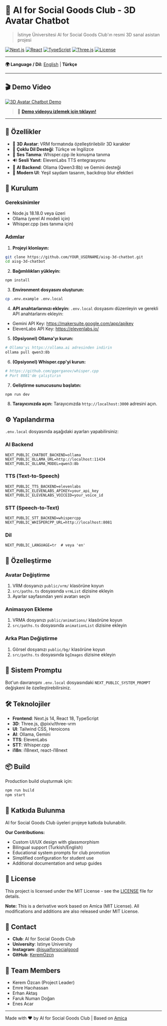 # 🤖 AI for Social Goods Club - 3D Avatar Chatbot

> İstinye Üniversitesi AI for Social Goods Club'ın resmi 3D sanal asistan projesi

[![Next.js](https://img.shields.io/badge/Next.js-14-black)](https://nextjs.org/)
[![React](https://img.shields.io/badge/React-18-blue)](https://reactjs.org/)
[![TypeScript](https://img.shields.io/badge/TypeScript-5.6-blue)](https://www.typescriptlang.org/)
[![Three.js](https://img.shields.io/badge/Three.js-0.169-green)](https://threejs.org/)
[![License](https://img.shields.io/badge/License-MIT-yellow.svg)](LICENSE)

---

**🌍 Language / Dil:** [English](README.en.md) | **Türkçe**

---

## 🎬 Demo Video

[![3D Avatar Chatbot Demo](https://img.youtube.com/vi/vTlst4BU0J0/maxresdefault.jpg)](https://youtu.be/vTlst4BU0J0)

> 🎥 **[Demo videoyu izlemek için tıklayın!](https://youtu.be/vTlst4BU0J0)**

---

## 🎯 Özellikler

- 🤖 **3D Avatar**: VRM formatında özelleştirilebilir 3D karakter
- 💬 **Çoklu Dil Desteği**: Türkçe ve İngilizce
- 🎤 **Ses Tanıma**: Whisper.cpp ile konuşma tanıma
- 🔊 **Sesli Yanıt**: ElevenLabs TTS entegrasyonu
- 🧠 **AI Backend**: Ollama (Qwen3:8b) ve Gemini desteği
- 🎨 **Modern UI**: Yeşil saydam tasarım, backdrop blur efektleri

## 🚀 Kurulum

### Gereksinimler

- Node.js 18.18.0 veya üzeri
- Ollama (yerel AI modeli için)
- Whisper.cpp (ses tanıma için)

### Adımlar

1. **Projeyi klonlayın:**
```bash
git clone https://github.com/YOUR_USERNAME/aisg-3d-chatbot.git
cd aisg-3d-chatbot
```

2. **Bağımlılıkları yükleyin:**
```bash
npm install
```

3. **Environment dosyasını oluşturun:**
```bash
cp .env.example .env.local
```

4. **API anahtarlarınızı ekleyin:**
`.env.local` dosyasını düzenleyin ve gerekli API anahtarlarını ekleyin:
- Gemini API Key: https://makersuite.google.com/app/apikey
- ElevenLabs API Key: https://elevenlabs.io/

5. **(Opsiyonel) Ollama'yı kurun:**
```bash
# Ollama'yı https://ollama.ai adresinden indirin
ollama pull qwen3:8b
```

6. **(Opsiyonel) Whisper.cpp'yi kurun:**
```bash
# https://github.com/ggerganov/whisper.cpp
# Port 8081'de çalıştırın
```

7. **Geliştirme sunucusunu başlatın:**
```bash
npm run dev
```

8. **Tarayıcınızda açın:**
Tarayıcınızda `http://localhost:3000` adresini açın.

## ⚙️ Yapılandırma

`.env.local` dosyasında aşağıdaki ayarları yapabilirsiniz:

### AI Backend
```env
NEXT_PUBLIC_CHATBOT_BACKEND=ollama
NEXT_PUBLIC_OLLAMA_URL=http://localhost:11434
NEXT_PUBLIC_OLLAMA_MODEL=qwen3:8b
```

### TTS (Text-to-Speech)
```env
NEXT_PUBLIC_TTS_BACKEND=elevenlabs
NEXT_PUBLIC_ELEVENLABS_APIKEY=your_api_key
NEXT_PUBLIC_ELEVENLABS_VOICEID=your_voice_id
```

### STT (Speech-to-Text)
```env
NEXT_PUBLIC_STT_BACKEND=whispercpp
NEXT_PUBLIC_WHISPERCPP_URL=http://localhost:8081
```

### Dil
```env
NEXT_PUBLIC_LANGUAGE=tr  # veya 'en'
```

## 🎨 Özelleştirme

### Avatar Değiştirme
1. VRM dosyanızı `public/vrm/` klasörüne koyun
2. `src/paths.ts` dosyasında `vrmList` dizisine ekleyin
3. Ayarlar sayfasından yeni avatarı seçin

### Animasyon Ekleme
1. VRMA dosyanızı `public/animations/` klasörüne koyun
2. `src/paths.ts` dosyasında `animationList` dizisine ekleyin

### Arka Plan Değiştirme
1. Görsel dosyanızı `public/bg/` klasörüne koyun
2. `src/paths.ts` dosyasında `bgImages` dizisine ekleyin

## 📝 Sistem Promptu

Bot'un davranışını `.env.local` dosyasındaki `NEXT_PUBLIC_SYSTEM_PROMPT` değişkeni ile özelleştirebilirsiniz.

## 🛠️ Teknolojiler

- **Frontend**: Next.js 14, React 18, TypeScript
- **3D**: Three.js, @pixiv/three-vrm
- **UI**: Tailwind CSS, Heroicons
- **AI**: Ollama, Gemini
- **TTS**: ElevenLabs
- **STT**: Whisper.cpp
- **i18n**: i18next, react-i18next

## 📦 Build

Production build oluşturmak için:

```bash
npm run build
npm start
```

## 🤝 Katkıda Bulunma

AI for Social Goods Club üyeleri projeye katkıda bulunabilir.

**Our Contributions:**
- Custom UI/UX design with glassmorphism
- Bilingual support (Turkish/English)
- Educational system prompts for club promotion
- Simplified configuration for student use
- Additional documentation and setup guides

## 📄 License

This project is licensed under the MIT License - see the [LICENSE](LICENSE) file for details.

**Note:** This is a derivative work based on Amica (MIT License). All modifications and additions are also released under MIT License.

## 👥 Contact

- **Club**: AI for Social Goods Club
- **University**: Istinye University
- **Instagram**: [@isuaiforsocialgood](https://www.instagram.com/isuaiforsocialgood/)
- **GitHub**: [KeremOzcn](https://github.com/KeremOzcn)

## 👥 Team Members
- Kerem Özcan (Project Leader)
- Emre Hacıhassan
- Erhan Aktaş
- Faruk Numan Doğan
- Enes Acar

---

Made with ❤️ by AI for Social Goods Club | Based on [Amica](https://github.com/semperai/amica)
